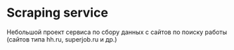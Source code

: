 # Scraping service

Небольшой проект сервиса по сбору данных с сайтов по поиску работы \
(сайтов типа hh.ru, superjob.ru и др.)